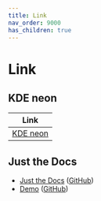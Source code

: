 ```yaml
---
title: Link
nav_order: 9000
has_children: true
---
```



# Link


## KDE neon

| Link |
| ---- |
| [KDE neon](https://neon.kde.org/) |


## Just the Docs

* [Just the Docs](https://pmarsceill.github.io/just-the-docs/) ([GitHub](https://github.com/pmarsceill/just-the-docs))
* [Demo](https://pmarsceill.github.io/jtd-remote/) ([GitHub](https://github.com/pmarsceill/jtd-remote))
